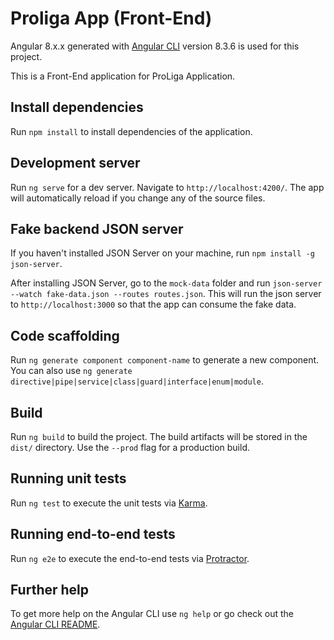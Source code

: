 # Proliga App (Front-End)

Angular 8.x.x generated with [Angular CLI](https://github.com/angular/angular-cli) version 8.3.6 is used for this project.

This is a Front-End application for ProLiga Application.

## Install dependencies
Run `npm install` to install dependencies of the application.

## Development server

Run `ng serve` for a dev server. Navigate to `http://localhost:4200/`. The app will automatically reload if you change any of the source files.

## Fake backend JSON server

If you haven't installed JSON Server on your machine, run `npm install -g json-server`.

After installing JSON Server, go to the `mock-data` folder and run `json-server --watch fake-data.json --routes routes.json`. This will run the json server to `http://localhost:3000` so that the app can consume the fake data.

## Code scaffolding

Run `ng generate component component-name` to generate a new component. You can also use `ng generate directive|pipe|service|class|guard|interface|enum|module`.

## Build

Run `ng build` to build the project. The build artifacts will be stored in the `dist/` directory. Use the `--prod` flag for a production build.

## Running unit tests

Run `ng test` to execute the unit tests via [Karma](https://karma-runner.github.io).

## Running end-to-end tests

Run `ng e2e` to execute the end-to-end tests via [Protractor](http://www.protractortest.org/).

## Further help

To get more help on the Angular CLI use `ng help` or go check out the [Angular CLI README](https://github.com/angular/angular-cli/blob/master/README.md).
